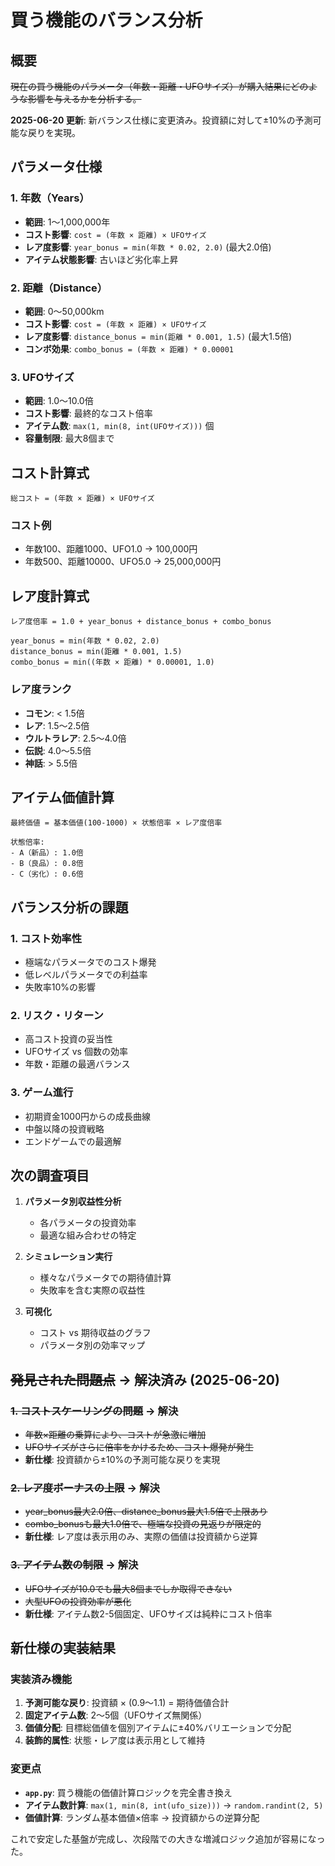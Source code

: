 # 買う機能のバランス分析

## 概要

~~現在の買う機能のパラメータ（年数・距離・UFOサイズ）が購入結果にどのような影響を与えるかを分析する。~~

**2025-06-20 更新**: 新バランス仕様に変更済み。投資額に対して±10%の予測可能な戻りを実現。

## パラメータ仕様

### 1. 年数（Years）
- **範囲**: 1～1,000,000年
- **コスト影響**: `cost = (年数 × 距離) × UFOサイズ`
- **レア度影響**: `year_bonus = min(年数 * 0.02, 2.0)` (最大2.0倍)
- **アイテム状態影響**: 古いほど劣化率上昇

### 2. 距離（Distance）
- **範囲**: 0～50,000km
- **コスト影響**: `cost = (年数 × 距離) × UFOサイズ`
- **レア度影響**: `distance_bonus = min(距離 * 0.001, 1.5)` (最大1.5倍)
- **コンボ効果**: `combo_bonus = (年数 × 距離) * 0.00001`

### 3. UFOサイズ
- **範囲**: 1.0～10.0倍
- **コスト影響**: 最終的なコスト倍率
- **アイテム数**: `max(1, min(8, int(UFOサイズ)))` 個
- **容量制限**: 最大8個まで

## コスト計算式

```
総コスト = (年数 × 距離) × UFOサイズ
```

### コスト例
- 年数100、距離1000、UFO1.0 → 100,000円
- 年数500、距離10000、UFO5.0 → 25,000,000円

## レア度計算式

```
レア度倍率 = 1.0 + year_bonus + distance_bonus + combo_bonus

year_bonus = min(年数 * 0.02, 2.0)
distance_bonus = min(距離 * 0.001, 1.5)
combo_bonus = min((年数 × 距離) * 0.00001, 1.0)
```

### レア度ランク
- **コモン**: < 1.5倍
- **レア**: 1.5～2.5倍
- **ウルトラレア**: 2.5～4.0倍
- **伝説**: 4.0～5.5倍
- **神話**: > 5.5倍

## アイテム価値計算

```
最終価値 = 基本価値(100-1000) × 状態倍率 × レア度倍率

状態倍率:
- A（新品）: 1.0倍
- B（良品）: 0.8倍
- C（劣化）: 0.6倍
```

## バランス分析の課題

### 1. コスト効率性
- 極端なパラメータでのコスト爆発
- 低レベルパラメータでの利益率
- 失敗率10%の影響

### 2. リスク・リターン
- 高コスト投資の妥当性
- UFOサイズ vs 個数の効率
- 年数・距離の最適バランス

### 3. ゲーム進行
- 初期資金1000円からの成長曲線
- 中盤以降の投資戦略
- エンドゲームでの最適解

## 次の調査項目

1. **パラメータ別収益性分析**
   - 各パラメータの投資効率
   - 最適な組み合わせの特定

2. **シミュレーション実行**
   - 様々なパラメータでの期待値計算
   - 失敗率を含む実際の収益性

3. **可視化**
   - コスト vs 期待収益のグラフ
   - パラメータ別の効率マップ

## ~~発見された問題点~~ → 解決済み (2025-06-20)

### ~~1. コストスケーリングの問題~~ → **解決**
- ~~年数×距離の乗算により、コストが急激に増加~~
- ~~UFOサイズがさらに倍率をかけるため、コスト爆発が発生~~
- **新仕様**: 投資額から±10%の予測可能な戻りを実現

### ~~2. レア度ボーナスの上限~~ → **解決**
- ~~year_bonus最大2.0倍、distance_bonus最大1.5倍で上限あり~~
- ~~combo_bonusも最大1.0倍で、極端な投資の見返りが限定的~~
- **新仕様**: レア度は表示用のみ、実際の価値は投資額から逆算

### ~~3. アイテム数の制限~~ → **解決**
- ~~UFOサイズが10.0でも最大8個までしか取得できない~~
- ~~大型UFOの投資効率が悪化~~
- **新仕様**: アイテム数2-5個固定、UFOサイズは純粋にコスト倍率

## 新仕様の実装結果

### 実装済み機能
1. **予測可能な戻り**: 投資額 × (0.9～1.1) = 期待価値合計
2. **固定アイテム数**: 2～5個（UFOサイズ無関係）
3. **価値分配**: 目標総価値を個別アイテムに±40%バリエーションで分配
4. **装飾的属性**: 状態・レア度は表示用として維持

### 変更点
- **`app.py`**: 買う機能の価値計算ロジックを完全書き換え
- **アイテム数計算**: `max(1, min(8, int(ufo_size)))` → `random.randint(2, 5)`
- **価値計算**: ランダム基本価値×倍率 → 投資額からの逆算分配

これで安定した基盤が完成し、次段階での大きな増減ロジック追加が容易になった。